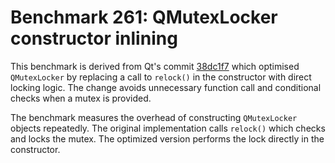 # Benchmark 261: QMutexLocker constructor inlining

This benchmark is derived from Qt's commit [38dc1f7](https://github.com/qt/qtbase/commit/38dc1f7597c66e205e5ece0e677187ea2dfa8052) which optimised `QMutexLocker` by replacing a call to `relock()` in the constructor with direct locking logic. The change avoids unnecessary function call and conditional checks when a mutex is provided.

The benchmark measures the overhead of constructing `QMutexLocker` objects repeatedly. The original implementation calls `relock()` which checks and locks the mutex. The optimized version performs the lock directly in the constructor.
